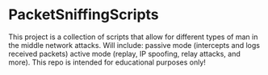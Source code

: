 # PacketSniffingScripts
This project is a collection of scripts that allow for different types of man in the middle network attacks. Will include: passive mode (intercepts and logs received packets) active mode (replay, IP spoofing, relay attacks, and more). This repo is intended for educational purposes only!
